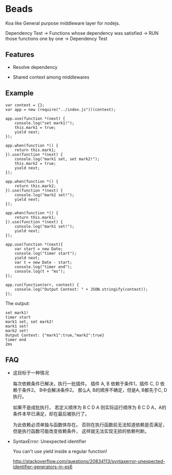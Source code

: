 # Beads

Koa like General purpose middleware layer for nodejs.

Dependency Test -> Functions whose dependency was satisfied -> RUN those functions one by one -> Dependency Test

## Features

- Resolve dependency

- Shared context among middlewares

## Example

```
var context = {};
var app = new (require("../index.js"))(context);

app.use(function *(next) {
    console.log("set mark1!");
    this.mark1 = true;
    yield next;
});

app.when(function *() {
    return this.mark1;
}).use(function *(next) {
    console.log("mark1 set, set mark2!");
    this.mark2 = true;
    yield next;
});

app.when(function *() {
    return this.mark2;
}).use(function *(next) {
    console.log("mark2 set!");
    yield next;
});

app.when(function *() {
    return this.mark1;
}).use(function *(next) {
    console.log("mark1 set!");
    yield next;
});

app.use(function *(next){
    var start = new Date;
    console.log("timer start");
    yield next;
    var t = new Date - start;
    console.log("timer end");
    console.log(t + "ms");
});

app.run(function(err, context) {
    console.log("Output Context: " + JSON.stringify(context));
});
```

The output:
```
set mark1!
timer start
mark1 set, set mark2!
mark1 set!
mark2 set!
Output Context: {"mark1":true,"mark2":true}
timer end
2ms
```

## FAQ

- 这目标于一种情况

    每次依赖条件已解决，执行一批插件。
    插件 A, B 依赖于条件1，插件 C, D 依赖于条件2。
    B中会解决条件2。
    那么A, B的顺序不确定，但是A, B都先于C, D执行。

    如果不是成批执行，
    若定义顺序为 B C D A 则实际运行顺序为
    B C D A，A的条件本早已满足，却在最后被执行了。
    
    为此依赖必须单独与函数体存在。
    否则在执行函数前无法知道依赖是否满足，
    但是执行函数可能改变依赖条件，
    这样就无法实现无损的依赖判断。

- SyntaxError: Unexpected identifier

    You can't use yield inside a regular function!

    http://stackoverflow.com/questions/20834113/syntaxerror-unexpected-identifier-generators-in-es6
